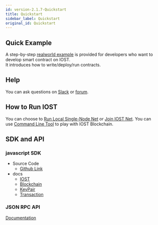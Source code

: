 ```yaml
---
id: version-2.1.7-Quickstart
title: Quickstart
sidebar_label: Quickstart
original_id: Quickstart
---
```


## Quick Example
A step-by-step [realworld example](5-lucky-bet/LuckyBet.md) is provided for developers who want to develop smart contract on IOST.    
It introduces how to write/deploy/run contracts.   

## Help
You can ask questions on [Slack](https://iost-community.slack.com) or [forum](https://forum.iost.io).

## How to Run IOST
You can choose to [Run Local Single-Node Net](4-running-iost-node/LocalServer.md) or [Join IOST Net](4-running-iost-node/Deployment.md).
You can use [Command Line Tool](4-running-iost-node/iWallet.md) to play with IOST Blockchain.

## SDK and API
### javascript SDK
* Source Code
   - [Github Link](https://github.com/iost-official/iost.js)    
* docs   
   - [IOST](7-iost-js/IOST-class.md)   
   - [Blockchain](7-iost-js/IOST-class.md)   
   - [KeyPair](7-iost-js/KeyPair-class.md)   
   - [Transaction](7-iost-js/Transaction-class.md)

### JSON RPC API
[Documentation](6-reference/API.md)    